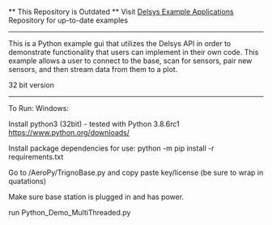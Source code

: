 ** This Repository is Outdated ** Visit [Delsys Example Applications](https://github.com/delsys-inc/Example-Applications) Repository for up-to-date examples

--------------------------------------------------------------------------------------------------------------------------------------------------------------


This is a Python example gui that utilizes the Delsys API in order to demonstrate functionality that users can
implement in their own code. This example allows a user to connect to the base, scan for sensors, pair new sensors,
and then stream data from them to a plot.

32 bit version

***

To Run:
Windows:

Install python3 (32bit) - tested with Python 3.8.6rc1
https://www.python.org/downloads/

Install package dependencies for use:
python -m pip install -r requirements.txt

Go to /AeroPy/TrignoBase.py and copy paste key/license (be sure to wrap in quatations)

Make sure base station is plugged in and has power.

run Python_Demo_MultiThreaded.py